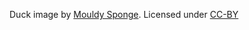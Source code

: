 Duck image by [Mouldy Sponge](https://www.sketchport.com/user/201017/mouldy-sponge). Licensed under [CC-BY](https://creativecommons.org/licenses/by/4.0/)
